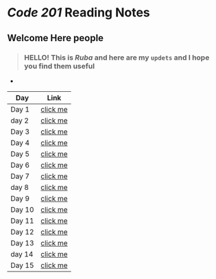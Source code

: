 # *Code 201* Reading Notes 

## Welcome Here people 

> ### HELLO! This is ***Ruba*** and here are my `updets` and I hope you find them useful 

-

Day | Link
------------ | -------------
Day 1 | [click me]()
day 2 | [click me]()
Day 3 | [click me]()
Day 4 | [click me]()
Day 5 | [click me]()
Day 6 | [click me]()
Day 7 | [click me]()
day 8 | [click me]()
Day 9 | [click me]()
Day 10| [click me]()
Day 11| [click me]()
Day 12| [click me]()
Day 13| [click me]()
day 14| [click me]()
Day 15| [click me]()



